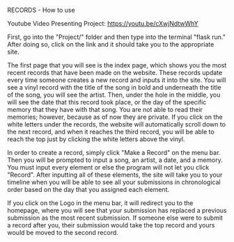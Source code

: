 RECORDS - How to use

Youtube Video Presenting Project: https://youtu.be/cXwjNdtwWhY


First, go into the "Project/" folder and then type into the terminal "flask run."
After doing so, click on the link and it should take you to the appropriate site.

The first page that you will see is the index page, which shows you the most recent
records that have been made on the website. These records update every time someone creates
a new record and inputs it into the site. You will see a vinyl record with the title of the
song in bold and underneath the title of the song, you will see the artist. Then, under the
hole in the middle, you will see the date that this record took place, or the day of
the specific memory that they have with that song. You are not able to read their memories;
however, because as of now they are private. If you click on the white letters under the
records, the website will automatically scroll down to the next record, and when it reaches
the third record, you will be able to reach the top just by clicking the white letters above the vinyl.

In order to create a record, simply click "Make a Record" on the menu bar. Then you will be prompted
to input a song, an artist, a date, and a memory. You must input every element or else the program
will not let you click "Record". After inputting all of these elements, the site will take you to your
timeline when you will be able to see all your submissions in chronological order based on the day
that you assigned each element.

If you click on the Logo in the menu bar, it will redirect you to the homepage, where you will see that
your submission has replaced a previous submission as the most recent submission. If someone else
were to submit a record after you, their submission would take the top record and yours would be moved
to the second record.
